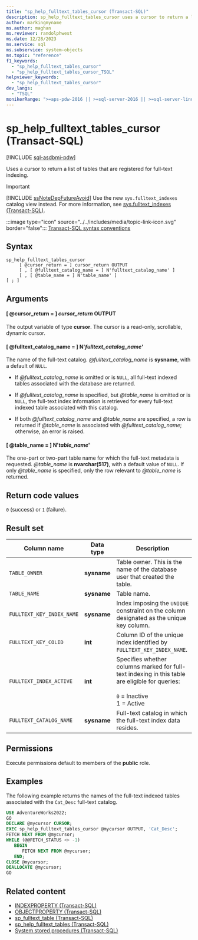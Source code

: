 ```yaml
---
title: "sp_help_fulltext_tables_cursor (Transact-SQL)"
description: sp_help_fulltext_tables_cursor uses a cursor to return a list of tables that are registered for full-text indexing.
author: markingmyname
ms.author: maghan
ms.reviewer: randolphwest
ms.date: 12/28/2023
ms.service: sql
ms.subservice: system-objects
ms.topic: "reference"
f1_keywords:
  - "sp_help_fulltext_tables_cursor"
  - "sp_help_fulltext_tables_cursor_TSQL"
helpviewer_keywords:
  - "sp_help_fulltext_tables_cursor"
dev_langs:
  - "TSQL"
monikerRange: ">=aps-pdw-2016 || >=sql-server-2016 || >=sql-server-linux-2017 || =azuresqldb-mi-current"
---
```

# sp_help_fulltext_tables_cursor (Transact-SQL)

[!INCLUDE [sql-asdbmi-pdw](../../includes/applies-to-version/sql-asdbmi-pdw.md)]

Uses a cursor to return a list of tables that are registered for full-text indexing.

> [!IMPORTANT]  
> [!INCLUDE [ssNoteDepFutureAvoid](../../includes/ssnotedepfutureavoid-md.md)] Use the new `sys.fulltext_indexes` catalog view instead. For more information, see [sys.fulltext_indexes (Transact-SQL)](../system-catalog-views/sys-fulltext-indexes-transact-sql.md).

:::image type="icon" source="../../includes/media/topic-link-icon.svg" border="false"::: [Transact-SQL syntax conventions](../../t-sql/language-elements/transact-sql-syntax-conventions-transact-sql.md)

## Syntax

```syntaxsql
sp_help_fulltext_tables_cursor
     [ @cursor_return = ] cursor_return OUTPUT
     [ , [ @fulltext_catalog_name = ] N'fulltext_catalog_name' ]
     [ , [ @table_name = ] N'table_name' ]
[ ; ]
```

## Arguments

#### [ @cursor_return = ] *cursor_return* OUTPUT

The output variable of type **cursor**. The cursor is a read-only, scrollable, dynamic cursor.

#### [ @fulltext_catalog_name = ] N'*fulltext_catalog_name*'

The name of the full-text catalog. *@fulltext_catalog_name* is **sysname**, with a default of `NULL`.

- If *@fulltext_catalog_name* is omitted or is `NULL`, all full-text indexed tables associated with the database are returned.

- If *@fulltext_catalog_name* is specified, but *@table_name* is omitted or is `NULL`, the full-text index information is retrieved for every full-text indexed table associated with this catalog.

- If both *@fulltext_catalog_name* and *@table_name* are specified, a row is returned if *@table_name* is associated with *@fulltext_catalog_name*; otherwise, an error is raised.

#### [ @table_name = ] N'*table_name*'

The one-part or two-part table name for which the full-text metadata is requested. *@table_name* is **nvarchar(517)**, with a default value of `NULL`. If only *@table_name* is specified, only the row relevant to *@table_name* is returned.

## Return code values

`0` (success) or `1` (failure).

## Result set

| Column name | Data type | Description |
| --- | --- | --- |
| `TABLE_OWNER` | **sysname** | Table owner. This is the name of the database user that created the table. |
| `TABLE_NAME` | **sysname** | Table name. |
| `FULLTEXT_KEY_INDEX_NAME` | **sysname** | Index imposing the `UNIQUE` constraint on the column designated as the unique key column. |
| `FULLTEXT_KEY_COLID` | **int** | Column ID of the unique index identified by `FULLTEXT_KEY_INDEX_NAME`. |
| `FULLTEXT_INDEX_ACTIVE` | **int** | Specifies whether columns marked for full-text indexing in this table are eligible for queries:<br /><br />`0` = Inactive<br />1 = Active |
| `FULLTEXT_CATALOG_NAME` | **sysname** | Full-text catalog in which the full-text index data resides. |

## Permissions

Execute permissions default to members of the **public** role.

## Examples

The following example returns the names of the full-text indexed tables associated with the `Cat_Desc` full-text catalog.

```sql
USE AdventureWorks2022;
GO
DECLARE @mycursor CURSOR;
EXEC sp_help_fulltext_tables_cursor @mycursor OUTPUT, 'Cat_Desc';
FETCH NEXT FROM @mycursor;
WHILE (@@FETCH_STATUS <> -1)
   BEGIN
      FETCH NEXT FROM @mycursor;
   END;
CLOSE @mycursor;
DEALLOCATE @mycursor;
GO
```

## Related content

- [INDEXPROPERTY (Transact-SQL)](../../t-sql/functions/indexproperty-transact-sql.md)
- [OBJECTPROPERTY (Transact-SQL)](../../t-sql/functions/objectproperty-transact-sql.md)
- [sp_fulltext_table (Transact-SQL)](sp-fulltext-table-transact-sql.md)
- [sp_help_fulltext_tables (Transact-SQL)](sp-help-fulltext-tables-transact-sql.md)
- [System stored procedures (Transact-SQL)](system-stored-procedures-transact-sql.md)
